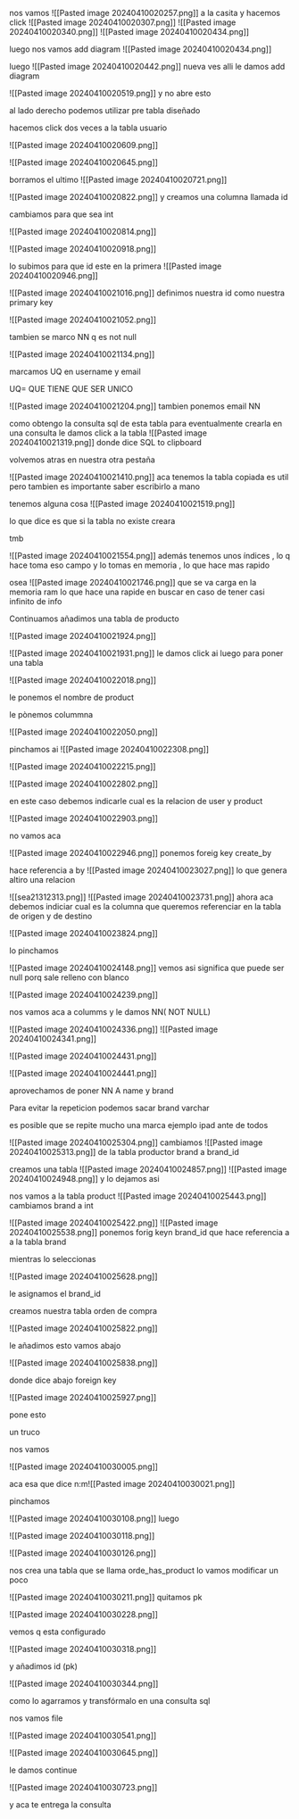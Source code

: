 
nos vamos
![[Pasted image 20240410020257.png]]
a la casita
 y hacemos click
 ![[Pasted image 20240410020307.png]]
![[Pasted image 20240410020340.png]]
![[Pasted image 20240410020434.png]]

luego nos vamos add diagram
![[Pasted image 20240410020434.png]]

luego
![[Pasted image 20240410020442.png]]
nueva ves  alli le damos add diagram

![[Pasted image 20240410020519.png]]
y no abre esto

al lado derecho 
podemos utilizar pre tabla diseñado 

hacemos click dos veces a la tabla usuario



![[Pasted image 20240410020609.png]]

![[Pasted image 20240410020645.png]]

borramos el ultimo
![[Pasted image 20240410020721.png]]

![[Pasted image 20240410020822.png]]
y creamos una columna llamada id

cambiamos para que sea int

![[Pasted image 20240410020814.png]]

![[Pasted image 20240410020918.png]]

lo subimos para que id este en la primera
![[Pasted image 20240410020946.png]]

![[Pasted image 20240410021016.png]]
definimos nuestra id como nuestra primary key

![[Pasted image 20240410021052.png]]

tambien se marco NN  q es not null

![[Pasted image 20240410021134.png]]

marcamos UQ en username y email

UQ= QUE TIENE QUE SER UNICO

![[Pasted image 20240410021204.png]]
tambien ponemos email NN


como obtengo la consulta sql de esta tabla para eventualmente crearla en una consulta
le damos click a la tabla
![[Pasted image 20240410021319.png]]
donde dice SQL to clipboard

volvemos atras en nuestra otra pestaña

![[Pasted image 20240410021410.png]]
aca tenemos la tabla copiada
es util pero tambien es importante saber escribirlo a mano

tenemos alguna cosa
![[Pasted image 20240410021519.png]]

lo que dice es que si la tabla no existe creara

tmb

![[Pasted image 20240410021554.png]]
además tenemos unos índices , lo q hace toma eso campo y lo tomas en memoria , lo que hace mas rapido

osea
![[Pasted image 20240410021746.png]]
que se va carga en la memoria ram lo que hace una rapide en buscar 
en caso de tener casi infinito de info

Continuamos añadimos una tabla de producto

![[Pasted image 20240410021924.png]]

![[Pasted image 20240410021931.png]]
le damos click ai luego para poner una tabla

![[Pasted image 20240410022018.png]]

le ponemos el nombre de product

le pònemos colummna

![[Pasted image 20240410022050.png]]

pinchamos ai
![[Pasted image 20240410022308.png]]

![[Pasted image 20240410022215.png]]


![[Pasted image 20240410022802.png]]

en este caso debemos indicarle cual es la relacion de user y product

![[Pasted image 20240410022903.png]]

no vamos aca

![[Pasted image 20240410022946.png]]
ponemos foreig key  create_by

hace referencia a by
![[Pasted image 20240410023027.png]]
lo que genera altiro una relacion

![[sea21312313.png]]
![[Pasted image 20240410023731.png]]
ahora aca debemos indiciar cual es la columna que queremos referenciar en la tabla de origen y de destino

![[Pasted image 20240410023824.png]]

lo pinchamos

![[Pasted image 20240410024148.png]]
vemos asi significa que puede ser null porq  sale relleno con blanco

![[Pasted image 20240410024239.png]]

nos vamos aca a columms y le damos NN( NOT NULL)

![[Pasted image 20240410024336.png]]
![[Pasted image 20240410024341.png]]

![[Pasted image 20240410024431.png]]

![[Pasted image 20240410024441.png]]

aprovechamos de poner NN A name y brand

Para evitar la repeticion
podemos sacar brand varchar

es posible que se repite mucho una marca ejemplo ipad
ante de todos

![[Pasted image 20240410025304.png]]
cambiamos
![[Pasted image 20240410025313.png]]
de la tabla productor brand a brand_id

creamos una tabla
![[Pasted image 20240410024857.png]]
	![[Pasted image 20240410024948.png]]
	y lo dejamos asi


nos vamos a la tabla product
![[Pasted image 20240410025443.png]]
cambiamos brand a int

![[Pasted image 20240410025422.png]]
![[Pasted image 20240410025538.png]]
ponemos forig keyn brand_id que hace referencia a a la tabla brand

mientras lo seleccionas

![[Pasted image 20240410025628.png]]

le asignamos el brand_id


creamos nuestra tabla orden de compra

![[Pasted image 20240410025822.png]]

le añadimos esto
vamos abajo

![[Pasted image 20240410025838.png]]

donde dice abajo foreign key

![[Pasted image 20240410025927.png]]

pone esto 

un truco

nos vamos 

![[Pasted image 20240410030005.png]]

aca esa que dice n:m![[Pasted image 20240410030021.png]]

pinchamos

![[Pasted image 20240410030108.png]]
luego 

![[Pasted image 20240410030118.png]]

![[Pasted image 20240410030126.png]]

nos crea una tabla que se llama orde_has_product
lo vamos modificar un poco

![[Pasted image 20240410030211.png]]
quitamos pk

![[Pasted image 20240410030228.png]]

vemos q esta configurado

![[Pasted image 20240410030318.png]]

y añadimos id (pk)


![[Pasted image 20240410030344.png]]


como lo agarramos y transfórmalo en una  consulta sql

nos vamos  file

![[Pasted image 20240410030541.png]]


![[Pasted image 20240410030645.png]]

le damos continue

![[Pasted image 20240410030723.png]] 

y aca te entrega la consulta